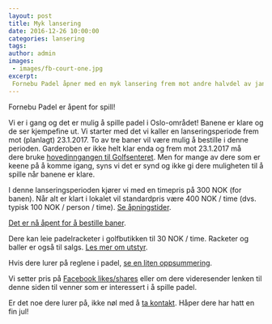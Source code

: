 ```yaml
---
layout: post
title: Myk lansering
date: 2016-12-26 10:00:00
categories: lansering
tags:
author: admin
images:
 - images/fb-court-one.jpg
excerpt:
 Fornebu Padel åpner med en myk lansering frem mot andre halvdel av januar. Fasilitetene jobbes fortsatt med men de flotte padelbanene er klare til spill. Lanseringspris på 300 NOK pr. bane for en times spill.
---
```


Fornebu Padel er åpent for spill!

Vi er i gang og det er mulig å spille padel i Oslo-området! Banene er klare og de ser kjempefine ut. Vi starter med det vi kaller en lanseringsperiode frem mot (planlagt) 23.1.2017. To av tre baner vil være mulig å bestille i denne perioden. Garderoben er ikke helt klar enda og frem mot 23.1.2017 må dere bruke [hovedinngangen til Golfsenteret](/hvor-er-vi). Men for mange av dere som er keene på å komme igang, syns vi det er synd og ikke gi dere muligheten til å spille når banene er klare.

I denne lanseringsperioden kjører vi med en timepris på 300 NOK (for banen). Når alt er klart i lokalet vil standardpris være 400 NOK / time (dvs. typisk 100 NOK / person / time). [Se åpningstider](/lansering/2016/12/21/apningstider.html).

<a href="https://www.matchi.se/facilities/fornebupadel" target="_blank">Det er nå åpent for å bestille baner</a>.

Dere kan leie padelracketer i golfbutikken til 30 NOK / time. Racketer og baller er også til salgs. [Les mer om utstyr](/utstyr).

Hvis dere lurer på reglene i padel, [se en liten oppsummering](/hva-er-padel).

Vi setter pris på <a href="https://www.facebook.com/fornebupadel/" target="_blank">Facebook likes/shares</a> eller om dere videresender lenken til denne siden til venner som er interessert i å spille padel.

Er det noe dere lurer på, ikke nøl med å [ta kontakt](/kontakt-oss). Håper dere har hatt en fin jul!
